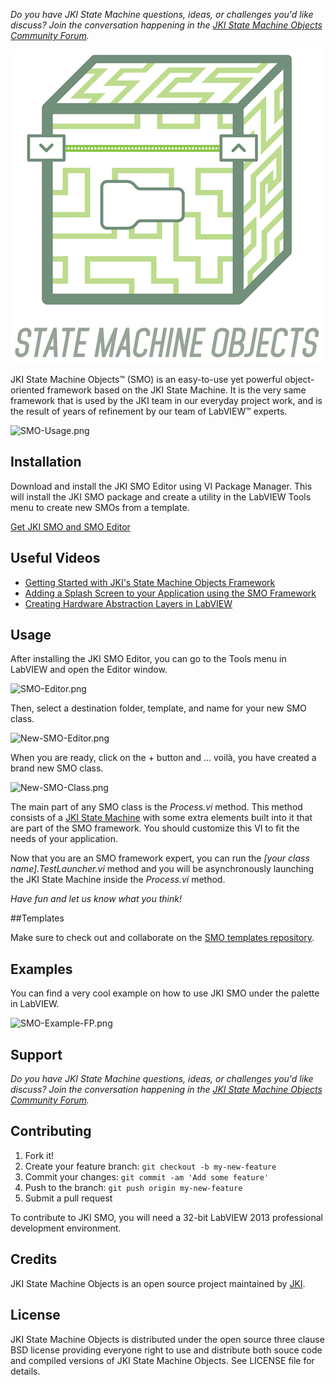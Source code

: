 *Do you have JKI State Machine questions, ideas, or challenges you'd like discuss? Join the conversation happening in the [JKI State Machine Objects Community Forum](https://forums.jki.net/forum/64-jki-state-machine-objects-smo/).*

![smo_logo.png](https://github.com/JKISoftware/JKI-State-Machine-Objects/blob/master/images/smo_logo.png)

JKI State Machine Objects™ (SMO) is an easy-to-use yet powerful object-oriented framework based on the JKI State Machine. It is the very same framework that is used by the JKI team in our everyday project work, and is the result of years of refinement by our team of LabVIEW™ experts.

![SMO-Usage.png](https://github.com/JKISoftware/JKI-State-Machine-Objects/blob/master/images/SMO-Usage.png)


## Installation

Download and install the JKI SMO Editor using VI Package Manager. This will install the JKI SMO package and create a utility in the LabVIEW Tools menu to create new SMOs from a template.

[Get JKI SMO and SMO Editor](https://resources.jki.net/state-machine-objects)

## Useful Videos

- [Getting Started with JKI's State Machine Objects Framework](https://www.youtube.com/watch?v=_1PF9-Ueyz4&index=1&list=PL046EUR2eLcfhsXawyMPs_1Lg4HjBOo_F)
- [Adding a Splash Screen to your Application using the SMO Framework](https://www.youtube.com/watch?v=vS3MzBOCeUs&index=2&list=PL046EUR2eLcfhsXawyMPs_1Lg4HjBOo_F)
- [Creating Hardware Abstraction Layers in LabVIEW](https://www.youtube.com/watch?v=qrzBYIrA-cs&index=3&list=PL046EUR2eLcfhsXawyMPs_1Lg4HjBOo_F)

## Usage

After installing the JKI SMO Editor, you can go to the Tools menu in LabVIEW and open the Editor window.

![SMO-Editor.png](https://github.com/JKISoftware/JKI-State-Machine-Objects/blob/master/images/SMO-Editor.png)

Then, select a destination folder, template, and name for your new SMO class. 

![New-SMO-Editor.png](https://github.com/JKISoftware/JKI-State-Machine-Objects/blob/master/images/New-SMO-Editor.png)


When you are ready, click on the + button and ... voilà, you have created a brand new SMO class.

![New-SMO-Class.png](https://github.com/JKISoftware/JKI-State-Machine-Objects/blob/master/images/New-SMO-Class.png)


The main part of any SMO class is the _Process.vi_ method. This method consists of a [JKI State Machine](https://github.com/JKISoftware/JKI-State-Machine) with some extra elements built into it that are part of the SMO framework. You should customize this VI to fit the needs of your application. 

Now that you are an SMO framework expert, you can run the _[your class name].TestLauncher.vi_ method and you will be asynchronously launching the JKI State Machine inside the _Process.vi_ method.

_Have fun and let us know what you think!_

##Templates

Make sure to check out and collaborate on the [SMO templates repository](https://github.com/JKISoftware/JKI-SMO-Templates).

## Examples

You can find a very cool example on how to use JKI SMO under the palette in LabVIEW.

![SMO-Example-FP.png](https://github.com/JKISoftware/JKI-State-Machine-Objects/blob/master/images/SMO-Example-FP.png)


## Support
*Do you have JKI State Machine questions, ideas, or challenges you'd like discuss? Join the conversation happening in the [JKI State Machine Objects Community Forum](https://forums.jki.net/forum/64-jki-state-machine-objects-smo/).*

## Contributing

1. Fork it!
2. Create your feature branch: `git checkout -b my-new-feature`
3. Commit your changes: `git commit -am 'Add some feature'`
4. Push to the branch: `git push origin my-new-feature`
5. Submit a pull request

To contribute to JKI SMO, you will need a 32-bit LabVIEW 2013 professional development environment. 

## Credits

JKI State Machine Objects is an open source project maintained by [JKI](http://jki.net).

## License

JKI State Machine Objects is distributed under the open source three clause BSD license providing everyone right to use and distribute both souce code 
and compiled versions of JKI State Machine Objects. See LICENSE file for details.
